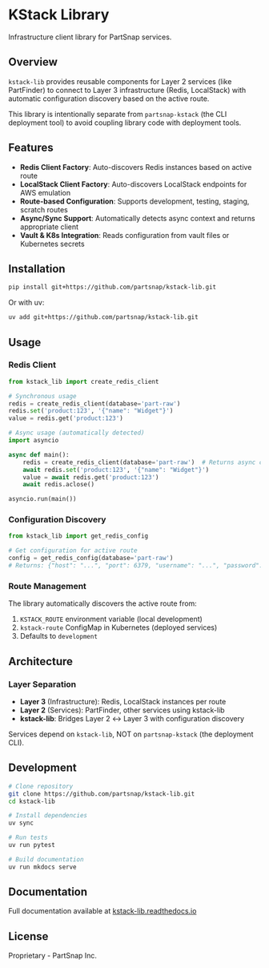 # KStack Library

Infrastructure client library for PartSnap services.

## Overview

`kstack-lib` provides reusable components for Layer 2 services (like PartFinder) to connect to Layer 3 infrastructure (Redis, LocalStack) with automatic configuration discovery based on the active route.

This library is intentionally separate from `partsnap-kstack` (the CLI deployment tool) to avoid coupling library code with deployment tools.

## Features

- **Redis Client Factory**: Auto-discovers Redis instances based on active route
- **LocalStack Client Factory**: Auto-discovers LocalStack endpoints for AWS emulation
- **Route-based Configuration**: Supports development, testing, staging, scratch routes
- **Async/Sync Support**: Automatically detects async context and returns appropriate client
- **Vault & K8s Integration**: Reads configuration from vault files or Kubernetes secrets

## Installation

```bash
pip install git+https://github.com/partsnap/kstack-lib.git
```

Or with uv:

```bash
uv add git+https://github.com/partsnap/kstack-lib.git
```

## Usage

### Redis Client

```python
from kstack_lib import create_redis_client

# Synchronous usage
redis = create_redis_client(database='part-raw')
redis.set('product:123', '{"name": "Widget"}')
value = redis.get('product:123')

# Async usage (automatically detected)
import asyncio

async def main():
    redis = create_redis_client(database='part-raw')  # Returns async client
    await redis.set('product:123', '{"name": "Widget"}')
    value = await redis.get('product:123')
    await redis.aclose()

asyncio.run(main())
```

### Configuration Discovery

```python
from kstack_lib import get_redis_config

# Get configuration for active route
config = get_redis_config(database='part-raw')
# Returns: {"host": "...", "port": 6379, "username": "...", "password": "..."}
```

### Route Management

The library automatically discovers the active route from:
1. `KSTACK_ROUTE` environment variable (local development)
2. `kstack-route` ConfigMap in Kubernetes (deployed services)
3. Defaults to `development`

## Architecture

### Layer Separation

- **Layer 3** (Infrastructure): Redis, LocalStack instances per route
- **Layer 2** (Services): PartFinder, other services using kstack-lib
- **kstack-lib**: Bridges Layer 2 ↔ Layer 3 with configuration discovery

Services depend on `kstack-lib`, NOT on `partsnap-kstack` (the deployment CLI).

## Development

```bash
# Clone repository
git clone https://github.com/partsnap/kstack-lib.git
cd kstack-lib

# Install dependencies
uv sync

# Run tests
uv run pytest

# Build documentation
uv run mkdocs serve
```

## Documentation

Full documentation available at [kstack-lib.readthedocs.io](https://kstack-lib.readthedocs.io/)

## License

Proprietary - PartSnap Inc.
